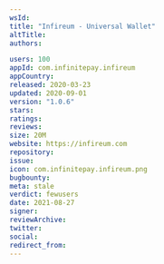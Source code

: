 ```yaml
---
wsId: 
title: "Infireum - Universal Wallet"
altTitle: 
authors:

users: 100
appId: com.infinitepay.infireum
appCountry: 
released: 2020-03-23
updated: 2020-09-01
version: "1.0.6"
stars: 
ratings: 
reviews: 
size: 20M
website: https://infireum.com
repository: 
issue: 
icon: com.infinitepay.infireum.png
bugbounty: 
meta: stale
verdict: fewusers
date: 2021-08-27
signer: 
reviewArchive:
twitter: 
social:
redirect_from:
---
```


